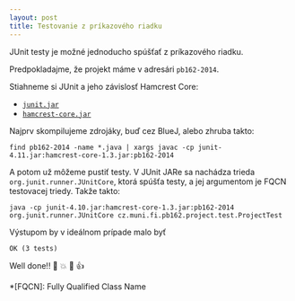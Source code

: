 ```yaml
--- 
layout: post
title: Testovanie z príkazového riadku
---
```


<span class="lead">JUnit testy je možné jednoducho spúšťať z príkazového riadku.</span>

Predpokladajme, že projekt máme v adresári `pb162-2014`.

Stiahneme si JUnit a jeho závislosť Hamcrest Core:

* [`junit.jar`](http://search.maven.org/remotecontent?filepath=junit/junit/4.11/junit-4.11.jar)
* [`hamcrest-core.jar`](http://search.maven.org/remotecontent?filepath=org/hamcrest/hamcrest-core/1.3/hamcrest-core-1.3.jar)


Najprv skompilujeme zdrojáky, buď cez BlueJ, alebo zhruba takto:

    find pb162-2014 -name *.java | xargs javac -cp junit-4.11.jar:hamcrest-core-1.3.jar:pb162-2014

A potom už môžeme pustiť testy. V JUnit JARe sa nachádza trieda `org.junit.runner.JUnitCore`, ktorá spúšťa testy, a jej argumentom je FQCN testovacej triedy. Takže takto:
    
    java -cp junit-4.10.jar:hamcrest-core-1.3.jar:pb162-2014 org.junit.runner.JUnitCore cz.muni.fi.pb162.project.test.ProjectTest

Výstupom by v ideálnom prípade malo byť
    
    OK (3 tests)

Well done!! :hatched_chick: :boom: :clap: :thumbsup: 

*[FQCN]:        Fully Qualified Class Name
